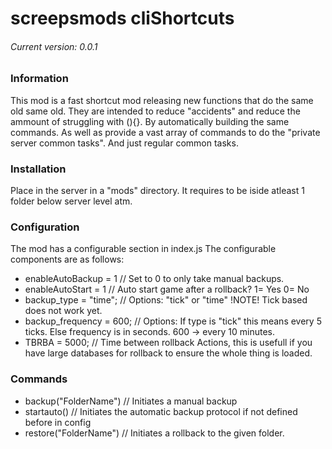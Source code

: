 # screepsmods cliShortcuts
###### Current version: 0.0.1
### Information

This mod is a fast shortcut mod releasing new functions that do the same old same old.
They are intended to reduce "accidents" and reduce the ammount of struggling with (){}.
By automatically building the same commands.
As well as provide a vast array of commands to do the "private server common tasks".
And just regular common tasks.

### Installation
Place in the server in a "mods" directory. It requires to be iside atleast 1 folder below server level atm.

### Configuration
The mod has a configurable section in index.js
The configurable components are as follows:

- enableAutoBackup = 1    // Set to 0 to only take manual backups.
- enableAutoStart = 1     // Auto start game after a rollback? 1= Yes 0= No
- backup_type = "time";   // Options: "tick" or "time" !NOTE! Tick based does not work yet.
- backup_frequency = 600; // Options: If type is "tick" this means every 5 ticks. Else frequency is in seconds. 600 -> every 10 minutes.
- TBRBA = 5000;           // Time between rollback Actions, this is usefull if you have large databases for rollback to ensure the whole thing is loaded.

### Commands
- backup("FolderName")    // Initiates a manual backup
- startauto()             // Initiates the automatic backup protocol if not defined before in config
- restore("FolderName")   // Initiates a rollback to the given folder.
